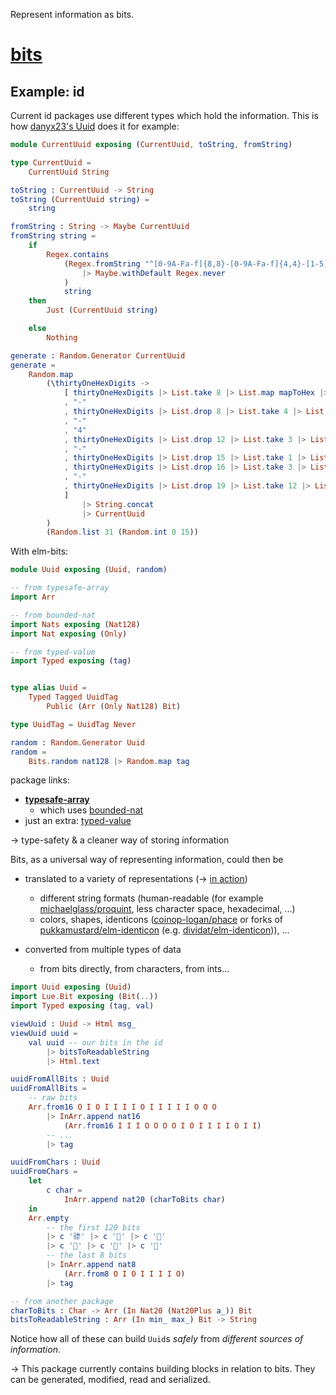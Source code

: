 Represent information as bits.

# [bits](https://dark.elm.dmy.fr/packages/lue-bird/elm-bits/latest/)

## Example: id

Current id packages use different types which hold the information.
This is how [danyx23's Uuid][danyx23/elm-uuid] does it for example:

```elm
module CurrentUuid exposing (CurrentUuid, toString, fromString)

type CurrentUuid =
    CurrentUuid String

toString : CurrentUuid -> String
toString (CurrentUuid string) =
    string

fromString : String -> Maybe CurrentUuid
fromString string =
    if
        Regex.contains
            (Regex.fromString "^[0-9A-Fa-f]{8,8}-[0-9A-Fa-f]{4,4}-[1-5][0-9A-Fa-f]{3,3}-[8-9A-Ba-b][0-9A-Fa-f]{3,3}-[0-9A-Fa-f]{12,12}$"
                |> Maybe.withDefault Regex.never
            )
            string
    then
        Just (CurrentUuid string)

    else
        Nothing

generate : Random.Generator CurrentUuid
generate =
    Random.map
        (\thirtyOneHexDigits ->
            [ thirtyOneHexDigits |> List.take 8 |> List.map mapToHex |> String.fromList
            , "-"
            , thirtyOneHexDigits |> List.drop 8 |> List.take 4 |> List.map mapToHex |> String.fromList
            , "-"
            , "4"
            , thirtyOneHexDigits |> List.drop 12 |> List.take 3 |> List.map mapToHex |> String.fromList
            , "-"
            , thirtyOneHexDigits |> List.drop 15 |> List.take 1 |> List.map limitDigitRange8ToB |> List.map mapToHex |> String.fromList
            , thirtyOneHexDigits |> List.drop 16 |> List.take 3 |> List.map mapToHex |> String.fromList
            , "-"
            , thirtyOneHexDigits |> List.drop 19 |> List.take 12 |> List.map mapToHex |> String.fromList
            ]
                |> String.concat
                |> CurrentUuid
        )
        (Random.list 31 (Random.int 0 15))
```

With elm-bits:

```elm
module Uuid exposing (Uuid, random)

-- from typesafe-array
import Arr

-- from bounded-nat
import Nats exposing (Nat128)
import Nat exposing (Only)

-- from typed-value
import Typed exposing (tag)


type alias Uuid =
    Typed Tagged UuidTag
        Public (Arr (Only Nat128) Bit)

type UuidTag = UuidTag Never

random : Random.Generator Uuid
random =
    Bits.random nat128 |> Random.map tag
```

package links:

- **[typesafe-array](https://package.elm-lang.org/packages/lue-bird/elm-typesafe-array/latest/)**
    - which uses [bounded-nat](https://package.elm-lang.org/packages/lue-bird/elm-bounded-nat/latest/)
- just an extra: [typed-value](https://package.elm-lang.org/packages/lue-bird/elm-typed-value/latest/)

→ type-safety & a cleaner way of storing information

Bits, as a universal way of representing information, could then be

- translated to a variety of representations (→ [in action](https://lue-bird.github.io/elm-bits/try/))

    - different string formats (human-readable (for example [michaelglass/proquint](https://package.elm-lang.org/packages/michaelglass/proquint/latest/), less character space, hexadecimal, ...)
    - colors, shapes, identicons ([coinop-logan/phace][coinop-logan/phace] or forks of [pukkamustard/elm-identicon](pukkamustard/elm-identicon) (e.g. [dividat/elm-identicon][dividat/elm-identicon])), ...

- converted from multiple types of data

    - from bits directly, from characters, from ints...

```elm
import Uuid exposing (Uuid)
import Lue.Bit exposing (Bit(..))
import Typed exposing (tag, val)

viewUuid : Uuid -> Html msg_
viewUuid uuid =
    val uuid -- our bits in the id
        |> bitsToReadableString
        |> Html.text

uuidFromAllBits : Uuid
uuidFromAllBits =
    -- raw bits
    Arr.from16 O I O I I I I O I I I I I O O O
        |> InArr.append nat16
            (Arr.from16 I I I O O O O I O I I I I O I I)
        -- ...
        |> tag

uuidFromChars : Uuid
uuidFromChars =
    let
        c char =
            InArr.append nat20 (charToBits char)
    in
    Arr.empty
        -- the first 120 bits
        |> c '骖' |> c '򥔤' |> c '򚔤'
        |> c '򒒔' |> c '񉉉' |> c '𥩒'
        -- the last 8 bits
        |> InArr.append nat8
            (Arr.from8 O I O I I I I O)
        |> tag

-- from another package
charToBits : Char -> Arr (In Nat20 (Nat20Plus a_)) Bit
bitsToReadableString : Arr (In min_ max_) Bit -> String
```

Notice how all of these can build `Uuid`s _safely_ from _different sources of information_.

→ This package currently contains building blocks in relation to bits. They can be generated, modified, read and serialized.

[coinop-logan/phace]: https://package.elm-lang.org/packages/coinop-logan/phace/latest/
[pukkamustard/elm-identicon]: https://github.com/pukkamustard/elm-identicon
[dividat/elm-identicon]: https://package.elm-lang.org/packages/dividat/elm-identicon/latest/
[danyx23/elm-uuid]: https://package.elm-lang.org/packages/danyx23/elm-uuid/latest/Uuid
